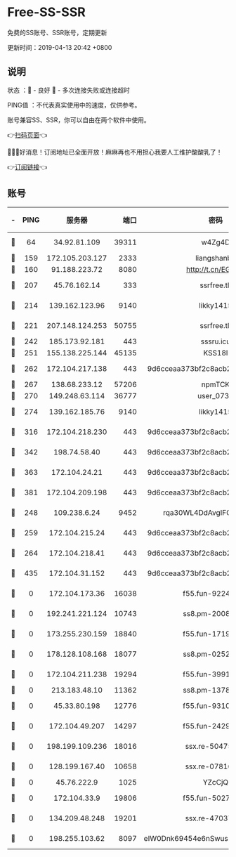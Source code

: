 # Free-SS-SSR

免费的SS账号、SSR账号，定期更新

更新时间：2019-04-13 20:42 +0800

## 说明

状态     ：🙂 - 良好 🙁 - 多次连接失败或连接超时

PING值   ：不代表真实使用中的速度，仅供参考。

账号兼容SS、SSR，你可以自由在两个软件中使用。

👉[扫码页面](https://liesauer.github.io/Free-SS-SSR/)👈

🎉🎉🎉好消息！订阅地址已全面开放！麻麻再也不用担心我要人工维护酸酸乳了！

👉[订阅链接](https://www.liesauer.net/yogurt/subscribe?ACCESS_TOKEN=DAYxR3mMaZAsaqUb)👈

## 账号

|-|PING|服务器|端口|密码|加密方式|区域|
|:----:|:----:|:-----:|-----:|:----:|:----:|:----:|
|🙂|64|34.92.81.109|39311|w4Zg4D|chacha20-ietf|US|
|🙂|159|172.105.203.127|2333|liangshanbo|chacha20|JP|
|🙂|160|91.188.223.72|8080|http://t.cn/EGJIyrl|rc4-md5|RU|
|🙂|207|45.76.162.14|333|ssrfree.tk|aes-256-cfb|SG|
|🙂|214|139.162.123.96|9140|likky1415|aes-256-cfb|JP|
|🙂|221|207.148.124.253|50755|ssrfree.tk|aes-256-cfb|SG|
|🙂|242|185.173.92.181|443|sssru.icu|rc4-md5|RU|
|🙂|251|155.138.225.144|45135|KSS18l|rc4-md5|US|
|🙂|262|172.104.217.138|443|9d6cceaa373bf2c8acb22e60b6a58be6|aes-256-cfb|US|
|🙂|267|138.68.233.12|57206|npmTCK|rc4-md5|US|
|🙂|270|149.248.63.114|36777|user_0731|chacha20|CA|
|🙂|274|139.162.185.76|9140|likky1415|aes-256-cfb|DE|
|🙂|316|172.104.218.230|443|9d6cceaa373bf2c8acb22e60b6a58be6|aes-256-cfb|US|
|🙂|342|198.74.58.40|443|9d6cceaa373bf2c8acb22e60b6a58be6|aes-256-cfb|US|
|🙂|363|172.104.24.21|443|9d6cceaa373bf2c8acb22e60b6a58be6|aes-256-cfb|US|
|🙂|381|172.104.209.198|443|9d6cceaa373bf2c8acb22e60b6a58be6|aes-256-cfb|US|
|🙂|248|109.238.6.24|9452|rqa30WL4DdAvgIFG6Fs3znzTa|aes-256-cfb|FR|
|🙂|259|172.104.215.24|443|9d6cceaa373bf2c8acb22e60b6a58be6|aes-256-cfb|US|
|🙂|264|172.104.218.41|443|9d6cceaa373bf2c8acb22e60b6a58be6|aes-256-cfb|US|
|🙂|435|172.104.31.152|443|9d6cceaa373bf2c8acb22e60b6a58be6|aes-256-cfb|US|
|🙁|0|172.104.173.36|16038|f55.fun-92247819|aes-256-cfb|SG|
|🙁|0|192.241.221.124|10743|ss8.pm-20087644|aes-256-cfb|US|
|🙁|0|173.255.230.159|18840|f55.fun-17191367|aes-256-cfb|US|
|🙁|0|178.128.108.168|18077|ss8.pm-02520646|aes-256-cfb|SG|
|🙁|0|172.104.211.238|19294|f55.fun-39915155|aes-256-cfb|US|
|🙁|0|213.183.48.10|11362|ss8.pm-13781696|rc4-md5|RU|
|🙁|0|45.33.80.198|12776|f55.fun-93107872|aes-256-cfb|US|
|🙁|0|172.104.49.207|14297|f55.fun-24293624|aes-256-cfb|SG|
|🙁|0|198.199.109.236|18016|ssx.re-50475816|aes-256-cfb|US|
|🙁|0|128.199.167.40|10658|ssx.re-07816101|aes-256-cfb|SG|
|🙁|0|45.76.222.9|1025|YZcCjQ|rc4-md5|JP|
|🙁|0|172.104.33.9|19806|f55.fun-50279923|aes-256-cfb|SG|
|🙁|0|134.209.48.248|19201|ssx.re-47037445|aes-256-cfb|US|
|🙁|0|198.255.103.62|8097|eIW0Dnk69454e6nSwuspv9DmS201tQ0D|aes-256-cfb|US|
